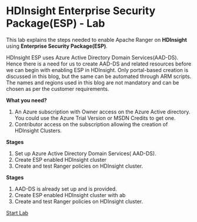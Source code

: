 # HDInsight Enterprise Security Package(ESP) - Lab 

This lab explains the steps needed to enable Apache Ranger on **HDInsight** using **Enterprise Security Package(ESP)**.

HDInsight ESP uses Azure Active Directory Domain Services(AAD-DS). Hence there is a need for us to create AAD-DS and related resources before we can begin with enabling ESP in HDInsight. Only portal-based creation is discussed in this blog, but the same can be automated through ARM scripts. The names and regions used in this blog are not mandatory and can be chosen as per the customer requirements.

**What you need?**

1. An Azure subscription with Owner access on the Azure Active directory. You could use the Azure Trial Version or MSDN Credits to get one.
2. Contributor access on the subscription allowing the creation of HDInsight Clusters.


**Stages**

1. Set up Azure Active Directory Domain Services( AAD-DS).
2. Create ESP enabled HDInsight cluster
4. Create and test Ranger policies on HDInsight cluster. 

**Stages**

1. AAD-DS is already set up and is provided. 
2. Create ESP enabled HDInsight cluster with ab
4. Create and test Ranger policies on HDInsight cluster. 

[Start Lab](https://github.com/arnabganguly/HDInsightESPLab/blob/master/HDInsightESPlab.md)

<!--stackedit_data:
eyJoaXN0b3J5IjpbNTIyMTI3Mjg2LC0xOTAzNzI4MDQ2XX0=
-->